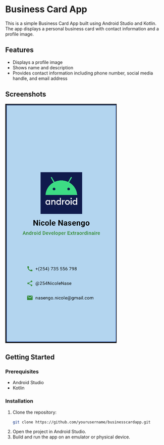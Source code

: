 # Business Card App

This is a simple Business Card App built using Android Studio and Kotlin. The app displays a personal business card with contact information and a profile image.

## Features

- Displays a profile image
- Shows name and description
- Provides contact information including phone number, social media handle, and email address

## Screenshots

![App Preview](card.png)

## Getting Started

### Prerequisites

- Android Studio
- Kotlin

### Installation

1. Clone the repository:
    ```bash
    git clone https://github.com/yourusername/businesscardapp.git
    ```
2. Open the project in Android Studio.
3. Build and run the app on an emulator or physical device.